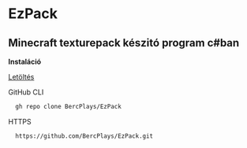 # EzPack
## Minecraft texturepack készitó program c#ban

**Instaláció**

[Letöltés](https://www.dropbox.com/scl/fi/6813u2pdaq4ydbdz2axt2/EzPack.zip?rlkey=amyy3mtoqvw4fa5dlcynvk0if&dl=1)

GitHub CLI
```bash
  gh repo clone BercPlays/EzPack
```

HTTPS
```bash
  https://github.com/BercPlays/EzPack.git
```
